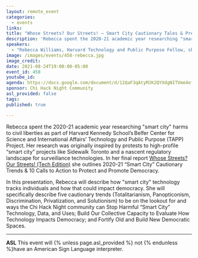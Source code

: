 ```yaml
---
layout: remote_event
categories:
  - events
links: 
title: "Whose Streets? Our Streets! – Smart City Cautionary Tales & Prevention Tactics"
description: 'Rebecca spent the 2020-21 academic year researching "smart city" harms to civil liberties as part of Harvard Kennedy School’s Belfer Center for Science and International Affairs’ Technology and Public Purpose (TAPP) Project. In her final report Whose Streets? Our Streets! (Tech Edition) she outlines 2020-21 “Smart City” Cautionary Trends & 10 Calls to Action to Protect and Promote Democracy. In this presentation, Rebecca will describe how "smart city" technology tracks individuals and how that could impact democracy.'
speakers:
  - "Rebecca Williams, Harvard Technology and Public Purpose Fellow, she/her"
image: /images/events/458-rebecca.jpg
image_credit:
date: 2021-08-24T19:00:00-05:00
event_id: 458
youtube_id: 
agenda: https://docs.google.com/document/d/12QaF3qAtyMJK2QYXdgNITVme4of3-NW7BeXrd84k11M/edit?usp=sharing
sponsor: Chi Hack Night Community
asl_provided: false
tags: 
published: true

---
```


Rebecca spent the 2020-21 academic year researching "smart city" harms to civil liberties as part of Harvard Kennedy School’s Belfer Center for Science and International Affairs’ Technology and Public Purpose (TAPP) Project. Her research was originally inspired by protests to high-profile “smart city” projects like Sidewalk Toronto and a nascent regulatory landscape for surveillance technologies. In her final report [Whose Streets? Our Streets! (Tech Edition)](https://www.belfercenter.org/index.php/publication/whose-streets-our-streets-tech-edition) she outlines 2020-21 “Smart City” Cautionary Trends & 10 Calls to Action to Protect and Promote Democracy.

In this presentation, Rebecca will describe how "smart city" technology tracks individuals and how that could impact democracy. She will specifically describe five cautionary trends (Totalitarianism, Panopticonism, Discrimination, Privatization, and Solutionism) to be on the lookout for and ways the Chi Hack Night community can Stop Harmful “Smart City” Technology, Data, and Uses; Build Our Collective Capacity to Evaluate How Technology Impacts Democracy; and Fortify Old and Build New Democratic Spaces.

---

**ASL** This event will {% unless page.asl_provided %} not {% endunless %}have an American Sign Language interpreter.
